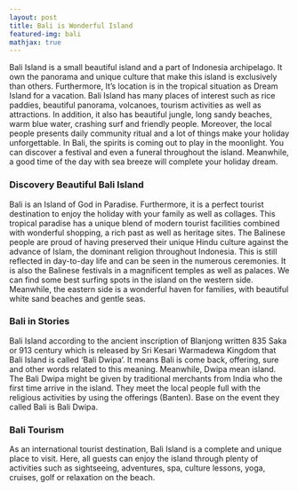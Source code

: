 ```yaml
---
layout: post
title: Bali is Wonderful Island
featured-img: bali
mathjax: true
---
```


<p>Bali Island is a small beautiful island and a part of Indonesia archipelago. It own the panorama and unique culture that make this island is exclusively than others. Furthermore, It’s location is in the tropical situation as Dream Island for a vacation. Bali Island has many places of interest such as rice paddies, beautiful panorama, volcanoes, tourism activities as well as attractions. In addition, it also has beautiful jungle, long sandy beaches, warm blue water, crashing surf and friendly people. Moreover, the local people presents daily community ritual and a lot of things make your holiday unforgettable. In Bali, the spirits is coming out to play in the moonlight. You can discover a festival and even a funeral throughout the island. Meanwhile, a good time of the day with sea breeze will complete your holiday dream.</p>

<p><h3>Discovery Beautiful Bali Island</h3>
Bali is an Island of God in Paradise. Furthermore, it is a perfect tourist destination to enjoy the holiday with your family as well as collages. This tropical paradise has a unique blend of modern tourist facilities combined with wonderful shopping, a rich past as well as heritage sites. The Balinese people are proud of having preserved their unique Hindu culture against the advance of Islam, the dominant religion throughout Indonesia. This is still reflected in day-to-day life and can be seen in the numerous ceremonies. It is also the Balinese festivals in a magnificent temples as well as palaces. We can find some best surfing spots in the island on the western side. Meanwhile, the eastern side is a wonderful haven for families, with beautiful white sand beaches and gentle seas.</p>
<p><h3>Bali in Stories</h3>
Bali Island according to the ancient inscription of Blanjong written 835 Saka or 913 century which is released by Sri Kesari Warmadewa Kingdom that Bali Island is called ‘Bali Dwipa’. It means Bali is come back, offering, sure and other words related to this meaning. Meanwhile, Dwipa mean island. The Bali Dwipa might be given by traditional merchants from India who the first time arrive in the island. They meet the local people full with the religious activities by using the offerings (Banten). Base on the event they called Bali is Bali Dwipa.</p>
<p><h3>Bali Tourism</h3>
As an international tourist destination, Bali Island is a complete and unique place to visit. Here, all guests can enjoy the island through plenty of activities such as sightseeing, adventures, spa, culture lessons, yoga, cruises, golf or relaxation on the beach.</p>
